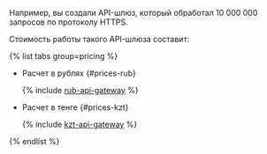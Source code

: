 Например, вы создали API-шлюз, который обработал 10 000 000 запросов по протоколу HTTPS.

Стоимость работы такого API-шлюза составит:


{% list tabs group=pricing %}

- Расчет в рублях {#prices-rub}

  {% include [rub-api-gateway](../../_pricing_examples/api-gateway/rub-api-gateway.md) %}

- Расчет в тенге {#prices-kzt}

  {% include [kzt-api-gateway](../../_pricing_examples/api-gateway/kzt-api-gateway.md) %}

{% endlist %}


